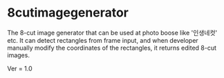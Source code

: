 # 8cutimagegenerator
The 8-cut image generator that can be used at photo boose like '인생네컷' etc. It can detect rectangles from frame input, and when developer manually modify the coordinates of the rectangles, it returns edited 8-cut images.

Ver = 1.0
